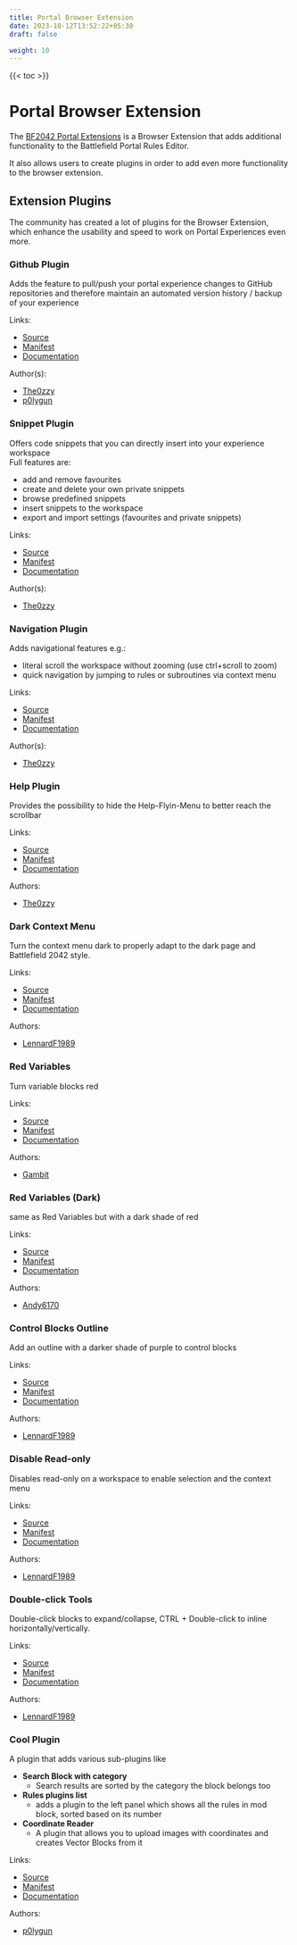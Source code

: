 ```yaml
---
title: Portal Browser Extension
date: 2023-10-12T13:52:22+05:30
draft: false

weight: 10
---
```


{{< toc >}}

# Portal Browser Extension

The [BF2042 Portal Extensions](https://github.com/LennardF1989/BF2042-Portal-Extensions) is a Browser Extension that adds additional functionality to the Battlefield Portal Rules Editor.

It also allows users to create plugins in order to add even more functionality to the browser extension.

## Extension Plugins

The community has created a lot of plugins for the Browser Extension, which enhance the usability and speed to work on Portal Experiences even more.

### Github Plugin

Adds the feature to pull/push your portal experience changes to GitHub repositories and therefore maintain an automated version history / backup of your experience

Links:

- [Source](https://github.com/The0zzy/bf2042-portal-github-plugin)
- [Manifest](https://the0zzy.github.io/bf2042-portal-github-plugin/manifest.json)
- [Documentation](https://the0zzy.github.io/bf2042-portal-github-plugin/)

Author(s):

- [The0zzy](https://github.com/The0zzy)
- [p0lygun](https://github.com/p0lygun)

### Snippet Plugin

Offers code snippets that you can directly insert into your experience workspace  
Full features are:

- add and remove favourites
- create and delete your own private snippets
- browse predefined snippets
- insert snippets to the workspace
- export and import settings (favourites and private snippets)

Links:

- [Source](https://github.com/The0zzy/bf2042-portal-snippet-plugin/)
- [Manifest](https://the0zzy.github.io/bf2042-portal-snippet-plugin/manifest.json)
- [Documentation](https://the0zzy.github.io/bf2042-portal-snippet-plugin/)

Author(s):

- [The0zzy](https://github.com/The0zzy)

### Navigation Plugin

Adds navigational features e.g.:

- literal scroll the workspace without zooming (use ctrl+scroll to zoom)
- quick navigation by jumping to rules or subroutines via context menu

Links:

- [Source](https://github.com/The0zzy/bf2042-portal-navigation-plugin)
- [Manifest](https://the0zzy.github.io/bf2042-portal-navigation-plugin/manifest.json)
- [Documentation](https://the0zzy.github.io/bf2042-portal-navigation-plugin)

Author(s):

- [The0zzy](https://github.com/The0zzy)

### Help Plugin

Provides the possibility to hide the Help-Flyin-Menu to better reach the scrollbar

Links:

- [Source](https://github.com/The0zzy/bf2042-portal-help-plugin)
- [Manifest](https://the0zzy.github.io/bf2042-portal-help-plugin/manifest.json)
- [Documentation](https://the0zzy.github.io/bf2042-portal-help-plugin)

Authors:

- [The0zzy](https://github.com/The0zzy)

### Dark Context Menu

Turn the context menu dark to properly adapt to the dark page and Battlefield 2042 style.

Links:

- [Source](https://github.com/LennardF1989/BF2042-Portal-Extensions/tree/master/plugins/dark-context-menu)
- [Manifest](https://bf2042-portal-extensions.lennardf1989.com/plugins/dark-context-menu/manifest.json)
- [Documentation]()

Authors:

- [LennardF1989](https://github.com/LennardF1989/)

### Red Variables

Turn variable blocks red

Links:

- [Source](https://github.com/LennardF1989/BF2042-Portal-Extensions/tree/master/plugins/red-variables)
- [Manifest](https://bf2042-portal-extensions.lennardf1989.com/plugins/red-variables/manifest.json)
- [Documentation]()

Authors:

- [Gambit]()

### Red Variables (Dark)

same as Red Variables but with a dark shade of red

Links:

- [Source](https://github.com/andy6170/Dark-Red-Variable-Theme)
- [Manifest](https://andy6170.github.io/Dark-Red-Variable-Theme/manifest.json)
- [Documentation]()

Authors:

- [Andy6170](https://github.com/andy6170/)

### Control Blocks Outline

Add an outline with a darker shade of purple to control blocks

Links:

- [Source](https://github.com/LennardF1989/BF2042-Portal-Extensions/tree/master/plugins/control-blocks-outline)
- [Manifest](https://bf2042-portal-extensions.lennardf1989.com/plugins/control-blocks-outline/manifest.json)
- [Documentation]()

Authors:

- [LennardF1989](https://github.com/LennardF1989)

### Disable Read-only

Disables read-only on a workspace to enable selection and the context menu

Links:

- [Source](https://github.com/LennardF1989/BF2042-Portal-Extensions/tree/master/plugins/disable-readonly)
- [Manifest](https://bf2042-portal-extensions.lennardf1989.com/plugins/disable-readonly/manifest.json)
- [Documentation]()

Authors:

- [LennardF1989](https://github.com/LennardF1989)

### Double-click Tools

Double-click blocks to expand/collapse, CTRL + Double-click to inline horizontally/vertically.

Links:

- [Source](https://github.com/LennardF1989/BF2042-Portal-Extensions/tree/master/plugins/doubleclick-tools)
- [Manifest](https://bf2042-portal-extensions.lennardf1989.com/plugins/doubleclick-tools/manifest.json)
- [Documentation]()

Authors:

- [LennardF1989](https://github.com/LennardF1989)

### Cool Plugin

A plugin that adds various sub-plugins like

- **Search Block with category**
  - Search results are sorted by the category the block belongs too
- **Rules plugins list**
  - adds a plugin to the left panel which shows all the rules in mod block, sorted based on its number
- **Coordinate Reader**
  - A plugin that allows you to upload images with coordinates and creates Vector Blocks from it

Links:

- [Source](https://github.com/p0lygun/cool-plugin)
- [Manifest]()
- [Documentation]()

Authors:

- [p0lygun](https://github.com/p0lygun)
